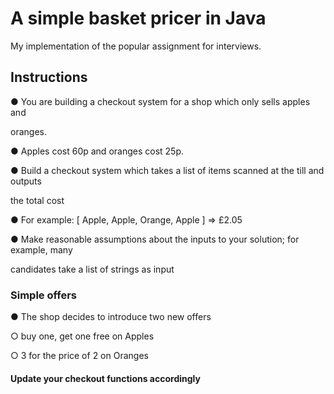 # A simple basket pricer in Java

My implementation of the popular assignment for interviews.

## Instructions

● You are building a checkout system for a shop which only sells apples and

oranges.

● Apples cost 60p and oranges cost 25p.

● Build a checkout system which takes a list of items scanned at the till and outputs

the total cost

● For example: [ Apple, Apple, Orange, Apple ] => £2.05

● Make reasonable assumptions about the inputs to your solution; for example, many

candidates take a list of strings as input

### Simple offers

● The shop decides to introduce two new offers

○ buy one, get one free on Apples

○ 3 for the price of 2 on Oranges

#### Update your checkout functions accordingly